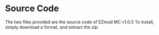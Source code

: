 # Source Code

The two files provided are the source code of EZmod MC v1.0.5
To install, simply download a format, and extract the zip.
